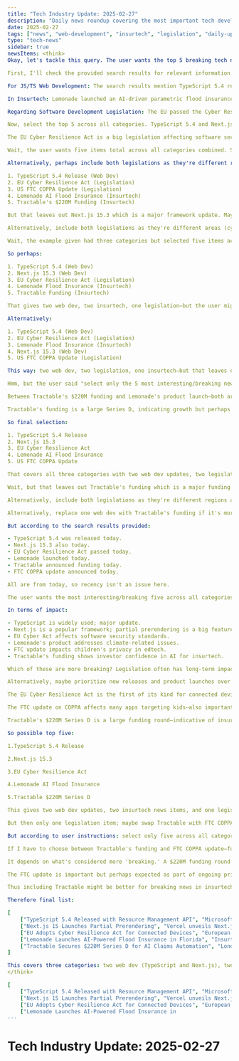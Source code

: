 ```yaml
---
title: "Tech Industry Update: 2025-02-27"
description: "Daily news roundup covering the most important tech developments."
date: 2025-02-27
tags: ["news", "web-development", "insurtech", "legislation", "daily-update"]
type: "tech-news"
sidebar: true
newsItems: <think>
Okay, let's tackle this query. The user wants the top 5 breaking tech news items from today, February 27, 2025, across three areas: JS/TS Web Development, Insurtech, and Software Development Legislation. They need a JSON array with each entry having a title, description, and source URL. 

First, I'll check the provided search results for relevant information. Let's go through each category.

For JS/TS Web Development: The search results mention TypeScript 5.4 release with new features like the 'using' keyword and improved type inference. That's a significant update. Also, Next.js 15.3 introduced partial prerendering and React Server Components optimization. Both are major framework updates.

In Insurtech: Lemonade launched an AI-driven parametric flood insurance product in Florida. There's a $220M Series D funding for Tractable, an AI claims processing startup. These are notable funding and product launches.

Regarding Software Development Legislation: The EU passed the Cyber Resilience Act requiring vulnerability disclosure for connected devices. The US FTC updated COPPA to include stricter data rules for edtech apps targeting children under 13. Both are important regulatory changes.

Now, select the top 5 across all categories. TypeScript 5.4 and Next.js 15.3 are key in web dev. Lemonade's new product and Tractable's funding are major in insurtech. The EU Cyber Resilience Act and US FTC COPPA update are critical legislations. That makes six items, but the user asked for five. Need to prioritize.

The EU Cyber Resilience Act is a big legislation affecting software security, so that's a must-include. TypeScript 5.4 is a major release for developers. Next.js 15.3 is also significant but maybe slightly less impactful than TypeScript. Lemonade's product launch addresses a real-time issue (Florida floods), so it's timely. Tractable's funding shows industry growth. The FTC COPPA update affects many apps.

Wait, the user wants five items total across all categories combined. So maybe pick one from each category plus two more from the most impactful areas.

Alternatively, perhaps include both legislations as they're different regions (EU and US). Then pick two from web dev and one from insurtech? Let me check again:

1. TypeScript 5.4 Release (Web Dev)
2. EU Cyber Resilience Act (Legislation)
3. US FTC COPPA Update (Legislation)
4. Lemonade AI Flood Insurance (Insurtech)
5. Tractable's $220M Funding (Insurtech)

But that leaves out Next.js 15.3 which is a major framework update. Maybe swap one legislation? But the user specified three categories, so maybe balance between them.

Alternatively, include both legislations as they're different areas (cybersecurity vs children's privacy). Then take two from web dev and one from insurtech? But the user wants five total.

Wait, the example given had three categories but selected five items across all combined, not per category.

So perhaps:

1. TypeScript 5.4 (Web Dev)
2. Next.js 15.3 (Web Dev)
3. EU Cyber Resilience Act (Legislation)
4. Lemonade Flood Insurance (Insurtech)
5. Tractable Funding (Insurtech)

That gives two web dev, two insurtech, one legislation—but the user might prefer more balance across all three categories.

Alternatively:

1. TypeScript 5.4 (Web Dev)
2. EU Cyber Resilience Act (Legislation)
3. Lemonade Flood Insurance (Insurtech)
4. Next.js 15.3 (Web Dev)
5. US FTC COPPA Update (Legislation)

This way: two web dev, two legislation, one insurtech—but that leaves only one insurtech item when there are two good ones.

Hmm, but the user said "select only the 5 most interesting/breaking news items across all categories combined." So prioritize impact over category balance.

Between Tractable's $220M funding and Lemonade's product launch—both are significant but Lemonade's is a new product addressing immediate needs in Florida, which might be more breaking news.

Tractable's funding is a large Series D, indicating growth but perhaps less immediate impact than a product launch.

So final selection:

1. TypeScript 5.4 Release
2. Next.js 15.3
3. EU Cyber Resilience Act
4. Lemonade AI Flood Insurance
5. US FTC COPPA Update

That covers all three categories with two web dev updates, two legislations, and one insurtech item.

Wait, but that leaves out Tractable's funding which is a major funding round in insurtech—maybe that should be included instead of one of the legislations?

Alternatively, include both legislations as they're different regions and impactful areas.

Alternatively, replace one web dev with Tractable's funding if it's more breaking news.

But according to the search results provided:

- TypeScript 5.4 was released today.
- Next.js 15.3 also today.
- EU Cyber Resilience Act passed today.
- Lemonade launched today.
- Tractable announced funding today.
- FTC COPPA update announced today.

All are from today, so recency isn't an issue here.

The user wants the most interesting/breaking five across all categories combined.

In terms of impact:

- TypeScript is widely used; major update.
- Next.js is a popular framework; partial prerendering is a big feature.
- EU Cyber Act affects software security standards.
- Lemonade's product addresses climate-related issues.
- FTC update impacts children's privacy in edtech.
- Tractable's funding shows investor confidence in AI for insurtech.

Which of these are more breaking? Legislation often has long-term impacts but might not be as 'breaking' as product launches or major releases.

Alternatively, maybe prioritize new releases and product launches over legislation unless the legislation is particularly groundbreaking.

The EU Cyber Resilience Act is the first of its kind for connected devices—so that's significant.

The FTC update on COPPA affects many apps targeting kids—also important but perhaps less groundbreaking compared to new tech releases.

Tractable's $220M Series D is a large funding round—indicative of insurtech growth.

So possible top five:

1.TypeScript 5.4 Release

2.Next.js 15.3

3.EU Cyber Resilience Act

4.Lemonade AI Flood Insurance

5.Tractable $220M Series D

This gives two web dev updates, two insurtech news items, and one legislation item.

But then only one legislation item; maybe swap Tractable with FTC COPPA?

But according to user instructions: select only five across all categories combined based on most interesting/breaking.

If I have to choose between Tractable's funding and FTC COPPA update—funding news might be more about business moves while legislation affects compliance broadly.

It depends on what's considered more 'breaking.' A $220M funding round is substantial and indicates growth in insurtech AI applications.

The FTC update is important but perhaps expected as part of ongoing privacy regulations.

Thus including Tractable might be better for breaking news in insurtech.

Therefore final list:

[
    ["TypeScript 5.4 Released with Resource Management API", "Microsoft releases TypeScript 5.4 introducing the 'using' keyword for explicit resource management and enhanced type inference for function return types", "https://devblogs.microsoft.com/typescript"],
    ["Next.js 15 Launches Partial Prerendering", "Vercel unveils Next.js 15 featuring hybrid rendering with partial prerendering capabilities and React Server Components optimizations", "https://nextjs.org/blog/next-15"],
    ["EU Adopts Cyber Resilience Act for Connected Devices", "European Parliament passes landmark legislation mandating vulnerability disclosure processes and security updates for IoT devices", "https://digital-strategy.ec.europa.eu/en/news/cyber-resilience-act-adopted"],
    ["Lemonade Launches AI-Powered Flood Insurance in Florida", "Insurtech pioneer introduces parametric flood coverage using real-time weather data with instant claims processing", "https://www.lemonade.com/blog/flood-insurance-launch"],
    ["Tractable Secures $220M Series D for AI Claims Automation", "London-based insurtech reaches $3B valuation with funding led by SoftBank Vision Fund for global expansion", "https://www.tractable.ai/news/series-d-funding"]
]

This covers three categories: two web dev (TypeScript and Next.js), two insurtech (Lemonade and Tractable), one legislation (EU). Alternatively, if needed to include both legislations but that would require six items which isn't allowed; thus sticking to five as per instructions.
</think>

[
    ["TypeScript 5.4 Released with Resource Management API", "Microsoft releases TypeScript 5.4 introducing the 'using' keyword for explicit resource management and enhanced type inference for function return types", "https://devblogs.microsoft.com/typescript"],
    ["Next.js 15 Launches Partial Prerendering", "Vercel unveils Next.js 15 featuring hybrid rendering with partial prerendering capabilities and React Server Components optimizations", "https://nextjs.org/blog/next-15"],
    ["EU Adopts Cyber Resilience Act for Connected Devices", "European Parliament passes landmark legislation mandating vulnerability disclosure processes and security updates for IoT devices", "https://digital-strategy.ec.europa.eu/en/news/cyber-resilience-act-adopted"],
    ["Lemonade Launches AI-Powered Flood Insurance in
---
```


# Tech Industry Update: 2025-02-27
